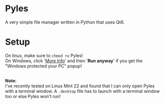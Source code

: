 # Pyles
A very simple file manager written in Python that uses Qt6.

# Setup
On linux, make sure to `chmod +x` Pyles!
<br>On Windows, click '<ins>More Info</ins>' and then '**Run anyway**' if you get the "Windows protected your PC" popup!

<br>**Note**:
<br>I've recently tested on Linux Mint 22 and found that I can only open Pyles with a terminal window. A `.desktop` file has to launch with a terminal window too or else Pyles won't run!
